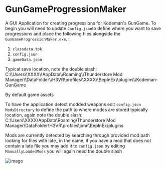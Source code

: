# GunGameProgressionMaker
A GUI Application for creating progressions for Kodeman's GunGame. To begin you will need to update `Config.json`to define where you want to save progressions and place the following files alongside the `GunGameProgressionMaker.exe`. :

1. `classdata.tpk`
2. `config.json`
3. `gameData.json`


Typical save location, note the double slash:
C:\\\Users\\\XXXX\\\AppData\\\Roaming\\\Thunderstore Mod Manager\\\DataFolder\\\H3VR\\profiles\\\XXXX\\\BepInEx\\\plugins\\\Kodeman-GunGame

By default game assets 

To have the application detect modded weapons edit `config.json` `ModsDirectory` to define the path to where modes are stored typically location, again note the double slash:
C:\\Users\\XXXX\\AppData\\Roaming\\Thunderstore Mod Manager\\DataFolder\\H3VR\\profiles\\john\\BepInEx\\plugins

Mods are currently detected by searching through provided mod path looking for files with late_ in the name, if you have a mod that does not contain a late file you may add it to `config.json` by editing `ManuallyLoadedMods` you will again need the double slash

![image](https://user-images.githubusercontent.com/114353253/230809663-47e4a693-d52c-42ba-b80f-6fd7005df8da.png)

